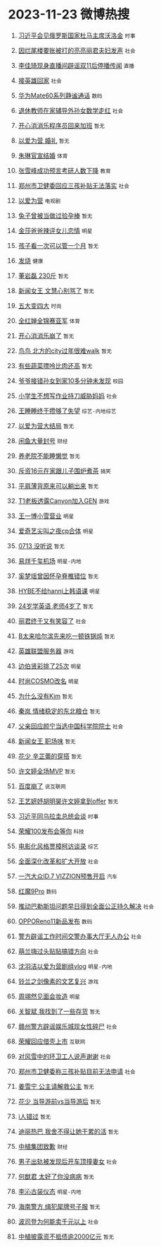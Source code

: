 # 2023-11-23 微博热搜 
1. [习近平会见俄罗斯国家杜马主席沃洛金](https://m.weibo.cn/search?containerid=100103type%3D1%26t%3D10%26q%3D%23%E4%B9%A0%E8%BF%91%E5%B9%B3%E4%BC%9A%E8%A7%81%E4%BF%84%E7%BD%97%E6%96%AF%E5%9B%BD%E5%AE%B6%E6%9D%9C%E9%A9%AC%E4%B8%BB%E5%B8%AD%E6%B2%83%E6%B4%9B%E9%87%91%23&stream_entry_id=51&isnewpage=1&extparam=seat%3D1%26pos%3D0%26dgr%3D0%26stream_entry_id%3D51%26c_type%3D51%26q%3D%2523%25E4%25B9%25A0%25E8%25BF%2591%25E5%25B9%25B3%25E4%25BC%259A%25E8%25A7%2581%25E4%25BF%2584%25E7%25BD%2597%25E6%2596%25AF%25E5%259B%25BD%25E5%25AE%25B6%25E6%259D%259C%25E9%25A9%25AC%25E4%25B8%25BB%25E5%25B8%25AD%25E6%25B2%2583%25E6%25B4%259B%25E9%2587%2591%2523%26cate%3D10103%26filter_type%3Drealtimehot%26display_time%3D1700691660%26pre_seqid%3D17006916600390735412) `时事` 

2. [因烂尾楼要账被打的亮亮丽君夫妇发声](https://m.weibo.cn/search?containerid=100103type%3D1%26t%3D10%26q%3D%23%E5%9B%A0%E7%83%82%E5%B0%BE%E6%A5%BC%E8%A6%81%E8%B4%A6%E8%A2%AB%E6%89%93%E7%9A%84%E4%BA%AE%E4%BA%AE%E4%B8%BD%E5%90%9B%E5%A4%AB%E5%A6%87%E5%8F%91%E5%A3%B0%23&stream_entry_id=31&isnewpage=1&extparam=seat%3D1%26lcate%3D5001%26flag%3D2%26q%3D%2523%25E5%259B%25A0%25E7%2583%2582%25E5%25B0%25BE%25E6%25A5%25BC%25E8%25A6%2581%25E8%25B4%25A6%25E8%25A2%25AB%25E6%2589%2593%25E7%259A%2584%25E4%25BA%25AE%25E4%25BA%25AE%25E4%25B8%25BD%25E5%2590%259B%25E5%25A4%25AB%25E5%25A6%2587%25E5%258F%2591%25E5%25A3%25B0%2523%26pos%3D0%26dgr%3D0%26cate%3D5001%26filter_type%3Drealtimehot%26realpos%3D1%26c_type%3D31%26stream_entry_id%3D31%26band_rank%3D1%26display_time%3D1700691660%26pre_seqid%3D17006916600390735412) `社会` 

3. [李佳琦现身直播间辟谣双11后停播传闻](https://m.weibo.cn/search?containerid=100103type%3D1%26t%3D10%26q%3D%23%E6%9D%8E%E4%BD%B3%E7%90%A6%E7%8E%B0%E8%BA%AB%E7%9B%B4%E6%92%AD%E9%97%B4%E8%BE%9F%E8%B0%A3%E5%8F%8C11%E5%90%8E%E5%81%9C%E6%92%AD%E4%BC%A0%E9%97%BB%23&stream_entry_id=31&isnewpage=1&extparam=seat%3D1%26lcate%3D5001%26flag%3D2%26q%3D%2523%25E6%259D%258E%25E4%25BD%25B3%25E7%2590%25A6%25E7%258E%25B0%25E8%25BA%25AB%25E7%259B%25B4%25E6%2592%25AD%25E9%2597%25B4%25E8%25BE%259F%25E8%25B0%25A3%25E5%258F%258C11%25E5%2590%258E%25E5%2581%259C%25E6%2592%25AD%25E4%25BC%25A0%25E9%2597%25BB%2523%26pos%3D1%26dgr%3D0%26cate%3D5001%26filter_type%3Drealtimehot%26realpos%3D2%26c_type%3D31%26stream_entry_id%3D31%26band_rank%3D2%26display_time%3D1700691660%26pre_seqid%3D17006916600390735412) `直播` 

4. [接英雄回家](https://m.weibo.cn/search?containerid=100103type%3D1%26t%3D10%26q%3D%23%E6%8E%A5%E8%8B%B1%E9%9B%84%E5%9B%9E%E5%AE%B6%23&stream_entry_id=31&isnewpage=1&extparam=seat%3D1%26lcate%3D5001%26flag%3D0%26q%3D%2523%25E6%258E%25A5%25E8%258B%25B1%25E9%259B%2584%25E5%259B%259E%25E5%25AE%25B6%2523%26pos%3D2%26dgr%3D0%26cate%3D5001%26filter_type%3Drealtimehot%26realpos%3D3%26c_type%3D31%26stream_entry_id%3D31%26band_rank%3D3%26display_time%3D1700691660%26pre_seqid%3D17006916600390735412) `社会` 

5. [华为Mate60系列静谧通话](https://m.weibo.cn/search?containerid=100103type%3D1%26t%3D10%26q%3D%23%E5%8D%8E%E4%B8%BAMate60%E7%B3%BB%E5%88%97%E9%9D%99%E8%B0%A7%E9%80%9A%E8%AF%9D%23&stream_entry_id=31&isnewpage=1&extparam=seat%3D1%26lcate%3D5001%26dgr%3D0%26stream_entry_id%3D31%26q%3D%2523%25E5%258D%258E%25E4%25B8%25BAMate60%25E7%25B3%25BB%25E5%2588%2597%25E9%259D%2599%25E8%25B0%25A7%25E9%2580%259A%25E8%25AF%259D%2523%26filter_type%3Drealtimehot%26pos%3D3%26adid%3D212236%26topic_ad%3D1%26band_rank%3D4%26cate%3D5001%26is_ad_pos%3D1%26c_type%3D31%26display_time%3D1700691660%26pre_seqid%3D17006916600390735412) `数码` 

6. [退休教师在家辅导外孙女数学走红](https://m.weibo.cn/search?containerid=100103type%3D1%26t%3D10%26q%3D%23%E9%80%80%E4%BC%91%E6%95%99%E5%B8%88%E5%9C%A8%E5%AE%B6%E8%BE%85%E5%AF%BC%E5%A4%96%E5%AD%99%E5%A5%B3%E6%95%B0%E5%AD%A6%E8%B5%B0%E7%BA%A2%23&stream_entry_id=31&isnewpage=1&extparam=seat%3D1%26lcate%3D5001%26flag%3D32768%26q%3D%2523%25E9%2580%2580%25E4%25BC%2591%25E6%2595%2599%25E5%25B8%2588%25E5%259C%25A8%25E5%25AE%25B6%25E8%25BE%2585%25E5%25AF%25BC%25E5%25A4%2596%25E5%25AD%2599%25E5%25A5%25B3%25E6%2595%25B0%25E5%25AD%25A6%25E8%25B5%25B0%25E7%25BA%25A2%2523%26pos%3D4%26dgr%3D0%26cate%3D5001%26filter_type%3Drealtimehot%26realpos%3D4%26c_type%3D31%26stream_entry_id%3D31%26band_rank%3D4%26display_time%3D1700691660%26pre_seqid%3D17006916600390735412) `社会` 

7. [开心消消乐程序员回来加班](https://m.weibo.cn/search?containerid=100103type%3D1%26t%3D10%26q%3D%23%E5%BC%80%E5%BF%83%E6%B6%88%E6%B6%88%E4%B9%90%E7%A8%8B%E5%BA%8F%E5%91%98%E5%9B%9E%E6%9D%A5%E5%8A%A0%E7%8F%AD%23&stream_entry_id=31&isnewpage=1&extparam=seat%3D1%26lcate%3D5001%26flag%3D0%26q%3D%2523%25E5%25BC%2580%25E5%25BF%2583%25E6%25B6%2588%25E6%25B6%2588%25E4%25B9%2590%25E7%25A8%258B%25E5%25BA%258F%25E5%2591%2598%25E5%259B%259E%25E6%259D%25A5%25E5%258A%25A0%25E7%258F%25AD%2523%26pos%3D5%26dgr%3D0%26cate%3D5001%26filter_type%3Drealtimehot%26realpos%3D5%26c_type%3D31%26stream_entry_id%3D31%26band_rank%3D5%26display_time%3D1700691660%26pre_seqid%3D17006916600390735412) `暂无` 

8. [以爱为营 婚礼](https://m.weibo.cn/search?containerid=100103type%3D1%26t%3D10%26q%3D%E4%BB%A5%E7%88%B1%E4%B8%BA%E8%90%A5+%E5%A9%9A%E7%A4%BC&stream_entry_id=31&isnewpage=1&extparam=seat%3D1%26lcate%3D5001%26flag%3D0%26q%3D%25E4%25BB%25A5%25E7%2588%25B1%25E4%25B8%25BA%25E8%2590%25A5%2520%25E5%25A9%259A%25E7%25A4%25BC%26pos%3D6%26dgr%3D0%26cate%3D5001%26filter_type%3Drealtimehot%26realpos%3D6%26c_type%3D31%26stream_entry_id%3D31%26band_rank%3D6%26display_time%3D1700691660%26pre_seqid%3D17006916600390735412) `暂无` 

9. [朱琳官宣结婚](https://m.weibo.cn/search?containerid=100103type%3D1%26t%3D10%26q%3D%23%E6%9C%B1%E7%90%B3%E5%AE%98%E5%AE%A3%E7%BB%93%E5%A9%9A%23&stream_entry_id=31&isnewpage=1&extparam=seat%3D1%26lcate%3D5001%26flag%3D2%26q%3D%2523%25E6%259C%25B1%25E7%2590%25B3%25E5%25AE%2598%25E5%25AE%25A3%25E7%25BB%2593%25E5%25A9%259A%2523%26pos%3D7%26dgr%3D0%26cate%3D5001%26filter_type%3Drealtimehot%26realpos%3D7%26c_type%3D31%26stream_entry_id%3D31%26band_rank%3D7%26display_time%3D1700691660%26pre_seqid%3D17006916600390735412) `体育` 

10. [张雪峰成功预言考研人数下降](https://m.weibo.cn/search?containerid=100103type%3D1%26t%3D10%26q%3D%23%E5%BC%A0%E9%9B%AA%E5%B3%B0%E6%88%90%E5%8A%9F%E9%A2%84%E8%A8%80%E8%80%83%E7%A0%94%E4%BA%BA%E6%95%B0%E4%B8%8B%E9%99%8D%23&stream_entry_id=31&isnewpage=1&extparam=seat%3D1%26lcate%3D5001%26flag%3D0%26q%3D%2523%25E5%25BC%25A0%25E9%259B%25AA%25E5%25B3%25B0%25E6%2588%2590%25E5%258A%259F%25E9%25A2%2584%25E8%25A8%2580%25E8%2580%2583%25E7%25A0%2594%25E4%25BA%25BA%25E6%2595%25B0%25E4%25B8%258B%25E9%2599%258D%2523%26pos%3D8%26dgr%3D0%26cate%3D5001%26filter_type%3Drealtimehot%26realpos%3D8%26c_type%3D31%26stream_entry_id%3D31%26band_rank%3D8%26display_time%3D1700691660%26pre_seqid%3D17006916600390735412) `教育` 

11. [郑州市卫健委回应三孩补贴无法落实](https://m.weibo.cn/search?containerid=100103type%3D1%26t%3D10%26q%3D%23%E9%83%91%E5%B7%9E%E5%B8%82%E5%8D%AB%E5%81%A5%E5%A7%94%E5%9B%9E%E5%BA%94%E4%B8%89%E5%AD%A9%E8%A1%A5%E8%B4%B4%E6%97%A0%E6%B3%95%E8%90%BD%E5%AE%9E%23&stream_entry_id=31&isnewpage=1&extparam=seat%3D1%26lcate%3D5001%26flag%3D0%26q%3D%2523%25E9%2583%2591%25E5%25B7%259E%25E5%25B8%2582%25E5%258D%25AB%25E5%2581%25A5%25E5%25A7%2594%25E5%259B%259E%25E5%25BA%2594%25E4%25B8%2589%25E5%25AD%25A9%25E8%25A1%25A5%25E8%25B4%25B4%25E6%2597%25A0%25E6%25B3%2595%25E8%2590%25BD%25E5%25AE%259E%2523%26pos%3D9%26dgr%3D0%26cate%3D5001%26filter_type%3Drealtimehot%26realpos%3D9%26c_type%3D31%26stream_entry_id%3D31%26band_rank%3D9%26display_time%3D1700691660%26pre_seqid%3D17006916600390735412) `社会` 

12. [以爱为营](https://m.weibo.cn/search?containerid=100103type%3D1%26t%3D10%26q%3D%E4%BB%A5%E7%88%B1%E4%B8%BA%E8%90%A5&stream_entry_id=31&isnewpage=1&extparam=seat%3D1%26lcate%3D5001%26flag%3D16%26q%3D%25E4%25BB%25A5%25E7%2588%25B1%25E4%25B8%25BA%25E8%2590%25A5%26pos%3D10%26dgr%3D0%26cate%3D5001%26filter_type%3Drealtimehot%26realpos%3D10%26c_type%3D31%26stream_entry_id%3D31%26band_rank%3D10%26display_time%3D1700691660%26pre_seqid%3D17006916600390735412) `电视剧` 

13. [兔子曾被当做过验孕棒](https://m.weibo.cn/search?containerid=100103type%3D1%26t%3D10%26q%3D%E5%85%94%E5%AD%90%E6%9B%BE%E8%A2%AB%E5%BD%93%E5%81%9A%E8%BF%87%E9%AA%8C%E5%AD%95%E6%A3%92&stream_entry_id=31&isnewpage=1&extparam=seat%3D1%26lcate%3D5001%26flag%3D2%26q%3D%25E5%2585%2594%25E5%25AD%2590%25E6%259B%25BE%25E8%25A2%25AB%25E5%25BD%2593%25E5%2581%259A%25E8%25BF%2587%25E9%25AA%258C%25E5%25AD%2595%25E6%25A3%2592%26pos%3D11%26dgr%3D0%26cate%3D5001%26filter_type%3Drealtimehot%26realpos%3D11%26c_type%3D31%26stream_entry_id%3D31%26band_rank%3D11%26display_time%3D1700691660%26pre_seqid%3D17006916600390735412) `暂无` 

14. [金莎爸爸辣评女儿恋情](https://m.weibo.cn/search?containerid=100103type%3D1%26t%3D10%26q%3D%23%E9%87%91%E8%8E%8E%E7%88%B8%E7%88%B8%E8%BE%A3%E8%AF%84%E5%A5%B3%E5%84%BF%E6%81%8B%E6%83%85%23&stream_entry_id=31&isnewpage=1&extparam=seat%3D1%26lcate%3D5001%26flag%3D0%26q%3D%2523%25E9%2587%2591%25E8%258E%258E%25E7%2588%25B8%25E7%2588%25B8%25E8%25BE%25A3%25E8%25AF%2584%25E5%25A5%25B3%25E5%2584%25BF%25E6%2581%258B%25E6%2583%2585%2523%26pos%3D12%26dgr%3D0%26cate%3D5001%26filter_type%3Drealtimehot%26realpos%3D12%26c_type%3D31%26stream_entry_id%3D31%26band_rank%3D12%26display_time%3D1700691660%26pre_seqid%3D17006916600390735412) `明星` 

15. [孩子看一次可以管一个月](https://m.weibo.cn/search?containerid=100103type%3D1%26t%3D10%26q%3D%E5%AD%A9%E5%AD%90%E7%9C%8B%E4%B8%80%E6%AC%A1%E5%8F%AF%E4%BB%A5%E7%AE%A1%E4%B8%80%E4%B8%AA%E6%9C%88&stream_entry_id=31&isnewpage=1&extparam=seat%3D1%26lcate%3D5001%26flag%3D0%26q%3D%25E5%25AD%25A9%25E5%25AD%2590%25E7%259C%258B%25E4%25B8%2580%25E6%25AC%25A1%25E5%258F%25AF%25E4%25BB%25A5%25E7%25AE%25A1%25E4%25B8%2580%25E4%25B8%25AA%25E6%259C%2588%26pos%3D13%26dgr%3D0%26cate%3D5001%26filter_type%3Drealtimehot%26realpos%3D13%26c_type%3D31%26stream_entry_id%3D31%26band_rank%3D13%26display_time%3D1700691660%26pre_seqid%3D17006916600390735412) `暂无` 

16. [发烧](https://m.weibo.cn/search?containerid=100103type%3D1%26t%3D10%26q%3D%E5%8F%91%E7%83%A7&stream_entry_id=31&isnewpage=1&extparam=seat%3D1%26lcate%3D5001%26flag%3D0%26q%3D%25E5%258F%2591%25E7%2583%25A7%26pos%3D14%26dgr%3D0%26cate%3D5001%26filter_type%3Drealtimehot%26realpos%3D14%26c_type%3D31%26stream_entry_id%3D31%26band_rank%3D14%26display_time%3D1700691660%26pre_seqid%3D17006916600390735412) `健康` 

17. [董岩磊 230斤](https://m.weibo.cn/search?containerid=100103type%3D1%26t%3D10%26q%3D%E8%91%A3%E5%B2%A9%E7%A3%8A+230%E6%96%A4&stream_entry_id=31&isnewpage=1&extparam=seat%3D1%26lcate%3D5001%26flag%3D0%26q%3D%25E8%2591%25A3%25E5%25B2%25A9%25E7%25A3%258A%2520230%25E6%2596%25A4%26pos%3D15%26dgr%3D0%26cate%3D5001%26filter_type%3Drealtimehot%26realpos%3D15%26c_type%3D31%26stream_entry_id%3D31%26band_rank%3D15%26display_time%3D1700691660%26pre_seqid%3D17006916600390735412) `暂无` 

18. [新闻女王 文慧心别骂了](https://m.weibo.cn/search?containerid=100103type%3D1%26t%3D10%26q%3D%E6%96%B0%E9%97%BB%E5%A5%B3%E7%8E%8B+%E6%96%87%E6%85%A7%E5%BF%83%E5%88%AB%E9%AA%82%E4%BA%86&stream_entry_id=31&isnewpage=1&extparam=seat%3D1%26lcate%3D5001%26flag%3D0%26q%3D%25E6%2596%25B0%25E9%2597%25BB%25E5%25A5%25B3%25E7%258E%258B%2520%25E6%2596%2587%25E6%2585%25A7%25E5%25BF%2583%25E5%2588%25AB%25E9%25AA%2582%25E4%25BA%2586%26pos%3D16%26dgr%3D0%26cate%3D5001%26filter_type%3Drealtimehot%26realpos%3D16%26c_type%3D31%26stream_entry_id%3D31%26band_rank%3D16%26display_time%3D1700691660%26pre_seqid%3D17006916600390735412) `暂无` 

19. [五大变四大](https://m.weibo.cn/search?containerid=100103type%3D1%26t%3D10%26q%3D%23%E4%BA%94%E5%A4%A7%E5%8F%98%E5%9B%9B%E5%A4%A7%23&stream_entry_id=31&isnewpage=1&extparam=seat%3D1%26lcate%3D5001%26flag%3D0%26q%3D%2523%25E4%25BA%2594%25E5%25A4%25A7%25E5%258F%2598%25E5%259B%259B%25E5%25A4%25A7%2523%26pos%3D17%26dgr%3D0%26cate%3D5001%26filter_type%3Drealtimehot%26realpos%3D17%26c_type%3D31%26stream_entry_id%3D31%26band_rank%3D17%26display_time%3D1700691660%26pre_seqid%3D17006916600390735412) `时尚` 

20. [全红婵全锦赛亚军](https://m.weibo.cn/search?containerid=100103type%3D1%26t%3D10%26q%3D%23%E5%85%A8%E7%BA%A2%E5%A9%B5%E5%85%A8%E9%94%A6%E8%B5%9B%E4%BA%9A%E5%86%9B%23&stream_entry_id=31&isnewpage=1&extparam=seat%3D1%26lcate%3D5001%26flag%3D0%26q%3D%2523%25E5%2585%25A8%25E7%25BA%25A2%25E5%25A9%25B5%25E5%2585%25A8%25E9%2594%25A6%25E8%25B5%259B%25E4%25BA%259A%25E5%2586%259B%2523%26pos%3D18%26dgr%3D0%26cate%3D5001%26filter_type%3Drealtimehot%26realpos%3D18%26c_type%3D31%26stream_entry_id%3D31%26band_rank%3D18%26display_time%3D1700691660%26pre_seqid%3D17006916600390735412) `体育` 

21. [开心消消乐崩了](https://m.weibo.cn/search?containerid=100103type%3D1%26t%3D10%26q%3D%E5%BC%80%E5%BF%83%E6%B6%88%E6%B6%88%E4%B9%90%E5%B4%A9%E4%BA%86&stream_entry_id=31&isnewpage=1&extparam=seat%3D1%26lcate%3D5001%26flag%3D0%26q%3D%25E5%25BC%2580%25E5%25BF%2583%25E6%25B6%2588%25E6%25B6%2588%25E4%25B9%2590%25E5%25B4%25A9%25E4%25BA%2586%26pos%3D19%26dgr%3D0%26cate%3D5001%26filter_type%3Drealtimehot%26realpos%3D19%26c_type%3D31%26stream_entry_id%3D31%26band_rank%3D19%26display_time%3D1700691660%26pre_seqid%3D17006916600390735412) `暂无` 

22. [鸟鸟 北方的city过年很难walk](https://m.weibo.cn/search?containerid=100103type%3D1%26t%3D10%26q%3D%E9%B8%9F%E9%B8%9F+%E5%8C%97%E6%96%B9%E7%9A%84city%E8%BF%87%E5%B9%B4%E5%BE%88%E9%9A%BEwalk&stream_entry_id=31&isnewpage=1&extparam=seat%3D1%26lcate%3D5001%26flag%3D0%26q%3D%25E9%25B8%259F%25E9%25B8%259F%2520%25E5%258C%2597%25E6%2596%25B9%25E7%259A%2584city%25E8%25BF%2587%25E5%25B9%25B4%25E5%25BE%2588%25E9%259A%25BEwalk%26pos%3D20%26dgr%3D0%26cate%3D5001%26filter_type%3Drealtimehot%26realpos%3D20%26c_type%3D31%26stream_entry_id%3D31%26band_rank%3D20%26display_time%3D1700691660%26pre_seqid%3D17006916600390735412) `暂无` 

23. [有些蔬菜嘌呤比肉还高](https://m.weibo.cn/search?containerid=100103type%3D1%26t%3D10%26q%3D%23%E6%9C%89%E4%BA%9B%E8%94%AC%E8%8F%9C%E5%98%8C%E5%91%A4%E6%AF%94%E8%82%89%E8%BF%98%E9%AB%98%23&stream_entry_id=31&isnewpage=1&extparam=seat%3D1%26lcate%3D5001%26flag%3D0%26q%3D%2523%25E6%259C%2589%25E4%25BA%259B%25E8%2594%25AC%25E8%258F%259C%25E5%2598%258C%25E5%2591%25A4%25E6%25AF%2594%25E8%2582%2589%25E8%25BF%2598%25E9%25AB%2598%2523%26pos%3D21%26dgr%3D0%26cate%3D5001%26filter_type%3Drealtimehot%26realpos%3D21%26c_type%3D31%26stream_entry_id%3D31%26band_rank%3D21%26display_time%3D1700691660%26pre_seqid%3D17006916600390735412) `暂无` 

24. [爷爷接错孙女到家10多分钟未发现](https://m.weibo.cn/search?containerid=100103type%3D1%26t%3D10%26q%3D%23%E7%88%B7%E7%88%B7%E6%8E%A5%E9%94%99%E5%AD%99%E5%A5%B3%E5%88%B0%E5%AE%B610%E5%A4%9A%E5%88%86%E9%92%9F%E6%9C%AA%E5%8F%91%E7%8E%B0%23&stream_entry_id=31&isnewpage=1&extparam=seat%3D1%26lcate%3D5001%26flag%3D0%26q%3D%2523%25E7%2588%25B7%25E7%2588%25B7%25E6%258E%25A5%25E9%2594%2599%25E5%25AD%2599%25E5%25A5%25B3%25E5%2588%25B0%25E5%25AE%25B610%25E5%25A4%259A%25E5%2588%2586%25E9%2592%259F%25E6%259C%25AA%25E5%258F%2591%25E7%258E%25B0%2523%26pos%3D22%26dgr%3D0%26cate%3D5001%26filter_type%3Drealtimehot%26realpos%3D22%26c_type%3D31%26stream_entry_id%3D31%26band_rank%3D22%26display_time%3D1700691660%26pre_seqid%3D17006916600390735412) `校园` 

25. [小学生不想写作业持刀威胁妈妈](https://m.weibo.cn/search?containerid=100103type%3D1%26t%3D10%26q%3D%23%E5%B0%8F%E5%AD%A6%E7%94%9F%E4%B8%8D%E6%83%B3%E5%86%99%E4%BD%9C%E4%B8%9A%E6%8C%81%E5%88%80%E5%A8%81%E8%83%81%E5%A6%88%E5%A6%88%23&stream_entry_id=31&isnewpage=1&extparam=seat%3D1%26lcate%3D5001%26flag%3D32768%26q%3D%2523%25E5%25B0%258F%25E5%25AD%25A6%25E7%2594%259F%25E4%25B8%258D%25E6%2583%25B3%25E5%2586%2599%25E4%25BD%259C%25E4%25B8%259A%25E6%258C%2581%25E5%2588%2580%25E5%25A8%2581%25E8%2583%2581%25E5%25A6%2588%25E5%25A6%2588%2523%26pos%3D23%26dgr%3D0%26cate%3D5001%26filter_type%3Drealtimehot%26realpos%3D23%26c_type%3D31%26stream_entry_id%3D31%26band_rank%3D23%26display_time%3D1700691660%26pre_seqid%3D17006916600390735412) `社会` 

26. [王睡睡终于攒够了失望](https://m.weibo.cn/search?containerid=100103type%3D1%26t%3D10%26q%3D%23%E7%8E%8B%E7%9D%A1%E7%9D%A1%E7%BB%88%E4%BA%8E%E6%94%92%E5%A4%9F%E4%BA%86%E5%A4%B1%E6%9C%9B%23&stream_entry_id=31&isnewpage=1&extparam=seat%3D1%26lcate%3D5001%26flag%3D0%26q%3D%2523%25E7%258E%258B%25E7%259D%25A1%25E7%259D%25A1%25E7%25BB%2588%25E4%25BA%258E%25E6%2594%2592%25E5%25A4%259F%25E4%25BA%2586%25E5%25A4%25B1%25E6%259C%259B%2523%26pos%3D24%26dgr%3D0%26cate%3D5001%26filter_type%3Drealtimehot%26realpos%3D24%26c_type%3D31%26stream_entry_id%3D31%26band_rank%3D24%26display_time%3D1700691660%26pre_seqid%3D17006916600390735412) `综艺-内地综艺` 

27. [以爱为营大结局](https://m.weibo.cn/search?containerid=100103type%3D1%26t%3D10%26q%3D%E4%BB%A5%E7%88%B1%E4%B8%BA%E8%90%A5%E5%A4%A7%E7%BB%93%E5%B1%80&stream_entry_id=31&isnewpage=1&extparam=seat%3D1%26lcate%3D5001%26flag%3D0%26q%3D%25E4%25BB%25A5%25E7%2588%25B1%25E4%25B8%25BA%25E8%2590%25A5%25E5%25A4%25A7%25E7%25BB%2593%25E5%25B1%2580%26pos%3D25%26dgr%3D0%26cate%3D5001%26filter_type%3Drealtimehot%26realpos%3D25%26c_type%3D31%26stream_entry_id%3D31%26band_rank%3D25%26display_time%3D1700691660%26pre_seqid%3D17006916600390735412) `暂无` 

28. [闲鱼大量封号](https://m.weibo.cn/search?containerid=100103type%3D1%26t%3D10%26q%3D%23%E9%97%B2%E9%B1%BC%E5%A4%A7%E9%87%8F%E5%B0%81%E5%8F%B7%23&stream_entry_id=31&isnewpage=1&extparam=seat%3D1%26lcate%3D5001%26flag%3D0%26q%3D%2523%25E9%2597%25B2%25E9%25B1%25BC%25E5%25A4%25A7%25E9%2587%258F%25E5%25B0%2581%25E5%258F%25B7%2523%26pos%3D26%26dgr%3D0%26cate%3D5001%26filter_type%3Drealtimehot%26realpos%3D26%26c_type%3D31%26stream_entry_id%3D31%26band_rank%3D26%26display_time%3D1700691660%26pre_seqid%3D17006916600390735412) `财经` 

29. [养老院不能睡懒觉](https://m.weibo.cn/search?containerid=100103type%3D1%26t%3D10%26q%3D%E5%85%BB%E8%80%81%E9%99%A2%E4%B8%8D%E8%83%BD%E7%9D%A1%E6%87%92%E8%A7%89&stream_entry_id=31&isnewpage=1&extparam=seat%3D1%26lcate%3D5001%26flag%3D0%26q%3D%25E5%2585%25BB%25E8%2580%2581%25E9%2599%25A2%25E4%25B8%258D%25E8%2583%25BD%25E7%259D%25A1%25E6%2587%2592%25E8%25A7%2589%26pos%3D27%26dgr%3D0%26cate%3D5001%26filter_type%3Drealtimehot%26realpos%3D27%26c_type%3D31%26stream_entry_id%3D31%26band_rank%3D27%26display_time%3D1700691660%26pre_seqid%3D17006916600390735412) `暂无` 

30. [斥资16元在家跟儿子围炉煮茶](https://m.weibo.cn/search?containerid=100103type%3D1%26t%3D10%26q%3D%23%E6%96%A5%E8%B5%8416%E5%85%83%E5%9C%A8%E5%AE%B6%E8%B7%9F%E5%84%BF%E5%AD%90%E5%9B%B4%E7%82%89%E7%85%AE%E8%8C%B6%23&stream_entry_id=31&isnewpage=1&extparam=seat%3D1%26lcate%3D5001%26flag%3D0%26q%3D%2523%25E6%2596%25A5%25E8%25B5%258416%25E5%2585%2583%25E5%259C%25A8%25E5%25AE%25B6%25E8%25B7%259F%25E5%2584%25BF%25E5%25AD%2590%25E5%259B%25B4%25E7%2582%2589%25E7%2585%25AE%25E8%258C%25B6%2523%26pos%3D28%26dgr%3D0%26cate%3D5001%26filter_type%3Drealtimehot%26realpos%3D28%26c_type%3D31%26stream_entry_id%3D31%26band_rank%3D28%26display_time%3D1700691660%26pre_seqid%3D17006916600390735412) `搞笑` 

31. [平肩薄背原来可以躺出来](https://m.weibo.cn/search?containerid=100103type%3D1%26t%3D10%26q%3D%E5%B9%B3%E8%82%A9%E8%96%84%E8%83%8C%E5%8E%9F%E6%9D%A5%E5%8F%AF%E4%BB%A5%E8%BA%BA%E5%87%BA%E6%9D%A5&stream_entry_id=31&isnewpage=1&extparam=seat%3D1%26lcate%3D5001%26flag%3D0%26q%3D%25E5%25B9%25B3%25E8%2582%25A9%25E8%2596%2584%25E8%2583%258C%25E5%258E%259F%25E6%259D%25A5%25E5%258F%25AF%25E4%25BB%25A5%25E8%25BA%25BA%25E5%2587%25BA%25E6%259D%25A5%26pos%3D29%26dgr%3D0%26cate%3D5001%26filter_type%3Drealtimehot%26realpos%3D29%26c_type%3D31%26stream_entry_id%3D31%26band_rank%3D29%26display_time%3D1700691660%26pre_seqid%3D17006916600390735412) `暂无` 

32. [T1老板透露Canyon加入GEN](https://m.weibo.cn/search?containerid=100103type%3D1%26t%3D10%26q%3D%23T1%E8%80%81%E6%9D%BF%E9%80%8F%E9%9C%B2Canyon%E5%8A%A0%E5%85%A5GEN%23&stream_entry_id=31&isnewpage=1&extparam=seat%3D1%26lcate%3D5001%26flag%3D0%26q%3D%2523T1%25E8%2580%2581%25E6%259D%25BF%25E9%2580%258F%25E9%259C%25B2Canyon%25E5%258A%25A0%25E5%2585%25A5GEN%2523%26pos%3D30%26dgr%3D0%26cate%3D5001%26filter_type%3Drealtimehot%26realpos%3D30%26c_type%3D31%26stream_entry_id%3D31%26band_rank%3D30%26display_time%3D1700691660%26pre_seqid%3D17006916600390735412) `游戏` 

33. [王一博小雪营业](https://m.weibo.cn/search?containerid=100103type%3D1%26t%3D10%26q%3D%23%E7%8E%8B%E4%B8%80%E5%8D%9A%E5%B0%8F%E9%9B%AA%E8%90%A5%E4%B8%9A%23&stream_entry_id=31&isnewpage=1&extparam=seat%3D1%26lcate%3D5001%26flag%3D0%26q%3D%2523%25E7%258E%258B%25E4%25B8%2580%25E5%258D%259A%25E5%25B0%258F%25E9%259B%25AA%25E8%2590%25A5%25E4%25B8%259A%2523%26pos%3D31%26dgr%3D0%26cate%3D5001%26filter_type%3Drealtimehot%26realpos%3D31%26c_type%3D31%26stream_entry_id%3D31%26band_rank%3D31%26display_time%3D1700691660%26pre_seqid%3D17006916600390735412) `明星` 

34. [爱奇艺尖叫之夜cp合体](https://m.weibo.cn/search?containerid=100103type%3D1%26t%3D10%26q%3D%23%E7%88%B1%E5%A5%87%E8%89%BA%E5%B0%96%E5%8F%AB%E4%B9%8B%E5%A4%9Ccp%E5%90%88%E4%BD%93%23&stream_entry_id=31&isnewpage=1&extparam=seat%3D1%26lcate%3D5001%26flag%3D0%26q%3D%2523%25E7%2588%25B1%25E5%25A5%2587%25E8%2589%25BA%25E5%25B0%2596%25E5%258F%25AB%25E4%25B9%258B%25E5%25A4%259Ccp%25E5%2590%2588%25E4%25BD%2593%2523%26pos%3D32%26dgr%3D0%26cate%3D5001%26filter_type%3Drealtimehot%26realpos%3D32%26c_type%3D31%26stream_entry_id%3D31%26band_rank%3D32%26display_time%3D1700691660%26pre_seqid%3D17006916600390735412) `明星` 

35. [0713 没听说](https://m.weibo.cn/search?containerid=100103type%3D1%26t%3D10%26q%3D0713+%E6%B2%A1%E5%90%AC%E8%AF%B4&stream_entry_id=31&isnewpage=1&extparam=seat%3D1%26lcate%3D5001%26flag%3D0%26q%3D0713%2520%25E6%25B2%25A1%25E5%2590%25AC%25E8%25AF%25B4%26pos%3D33%26dgr%3D0%26cate%3D5001%26filter_type%3Drealtimehot%26realpos%3D33%26c_type%3D31%26stream_entry_id%3D31%26band_rank%3D33%26display_time%3D1700691660%26pre_seqid%3D17006916600390735412) `暂无` 

36. [易烊千玺机场](https://m.weibo.cn/search?containerid=100103type%3D1%26t%3D10%26q%3D%E6%98%93%E7%83%8A%E5%8D%83%E7%8E%BA%E6%9C%BA%E5%9C%BA&stream_entry_id=31&isnewpage=1&extparam=seat%3D1%26lcate%3D5001%26flag%3D0%26q%3D%25E6%2598%2593%25E7%2583%258A%25E5%258D%2583%25E7%258E%25BA%25E6%259C%25BA%25E5%259C%25BA%26pos%3D34%26dgr%3D0%26cate%3D5001%26filter_type%3Drealtimehot%26realpos%3D34%26c_type%3D31%26stream_entry_id%3D31%26band_rank%3D34%26display_time%3D1700691660%26pre_seqid%3D17006916600390735412) `明星-内地` 

37. [奚梦瑶曾因怀孕脊椎错位](https://m.weibo.cn/search?containerid=100103type%3D1%26t%3D10%26q%3D%E5%A5%9A%E6%A2%A6%E7%91%B6%E6%9B%BE%E5%9B%A0%E6%80%80%E5%AD%95%E8%84%8A%E6%A4%8E%E9%94%99%E4%BD%8D&stream_entry_id=31&isnewpage=1&extparam=seat%3D1%26lcate%3D5001%26flag%3D0%26q%3D%25E5%25A5%259A%25E6%25A2%25A6%25E7%2591%25B6%25E6%259B%25BE%25E5%259B%25A0%25E6%2580%2580%25E5%25AD%2595%25E8%2584%258A%25E6%25A4%258E%25E9%2594%2599%25E4%25BD%258D%26pos%3D35%26dgr%3D0%26cate%3D5001%26filter_type%3Drealtimehot%26realpos%3D35%26c_type%3D31%26stream_entry_id%3D31%26band_rank%3D35%26display_time%3D1700691660%26pre_seqid%3D17006916600390735412) `暂无` 

38. [HYBE不给hanni上韩语课](https://m.weibo.cn/search?containerid=100103type%3D1%26t%3D10%26q%3DHYBE%E4%B8%8D%E7%BB%99hanni%E4%B8%8A%E9%9F%A9%E8%AF%AD%E8%AF%BE&stream_entry_id=31&isnewpage=1&extparam=seat%3D1%26lcate%3D5001%26flag%3D0%26q%3DHYBE%25E4%25B8%258D%25E7%25BB%2599hanni%25E4%25B8%258A%25E9%259F%25A9%25E8%25AF%25AD%25E8%25AF%25BE%26pos%3D36%26dgr%3D0%26cate%3D5001%26filter_type%3Drealtimehot%26realpos%3D36%26c_type%3D31%26stream_entry_id%3D31%26band_rank%3D36%26display_time%3D1700691660%26pre_seqid%3D17006916600390735412) `明星` 

39. [24岁学英语 老师4岁了](https://m.weibo.cn/search?containerid=100103type%3D1%26t%3D10%26q%3D24%E5%B2%81%E5%AD%A6%E8%8B%B1%E8%AF%AD+%E8%80%81%E5%B8%884%E5%B2%81%E4%BA%86&stream_entry_id=31&isnewpage=1&extparam=seat%3D1%26lcate%3D5001%26flag%3D0%26q%3D24%25E5%25B2%2581%25E5%25AD%25A6%25E8%258B%25B1%25E8%25AF%25AD%2520%25E8%2580%2581%25E5%25B8%25884%25E5%25B2%2581%25E4%25BA%2586%26pos%3D37%26dgr%3D0%26cate%3D5001%26filter_type%3Drealtimehot%26realpos%3D37%26c_type%3D31%26stream_entry_id%3D31%26band_rank%3D37%26display_time%3D1700691660%26pre_seqid%3D17006916600390735412) `暂无` 

40. [丽君终于又有笑容了](https://m.weibo.cn/search?containerid=100103type%3D1%26t%3D10%26q%3D%23%E4%B8%BD%E5%90%9B%E7%BB%88%E4%BA%8E%E5%8F%88%E6%9C%89%E7%AC%91%E5%AE%B9%E4%BA%86%23&stream_entry_id=31&isnewpage=1&extparam=seat%3D1%26lcate%3D5001%26flag%3D0%26q%3D%2523%25E4%25B8%25BD%25E5%2590%259B%25E7%25BB%2588%25E4%25BA%258E%25E5%258F%2588%25E6%259C%2589%25E7%25AC%2591%25E5%25AE%25B9%25E4%25BA%2586%2523%26pos%3D38%26dgr%3D0%26cate%3D5001%26filter_type%3Drealtimehot%26realpos%3D38%26c_type%3D31%26stream_entry_id%3D31%26band_rank%3D38%26display_time%3D1700691660%26pre_seqid%3D17006916600390735412) `社会` 

41. [B太来哈尔滨先来吃一顿铁锅炖](https://m.weibo.cn/search?containerid=100103type%3D1%26t%3D10%26q%3DB%E5%A4%AA%E6%9D%A5%E5%93%88%E5%B0%94%E6%BB%A8%E5%85%88%E6%9D%A5%E5%90%83%E4%B8%80%E9%A1%BF%E9%93%81%E9%94%85%E7%82%96&stream_entry_id=31&isnewpage=1&extparam=seat%3D1%26lcate%3D5001%26flag%3D0%26q%3DB%25E5%25A4%25AA%25E6%259D%25A5%25E5%2593%2588%25E5%25B0%2594%25E6%25BB%25A8%25E5%2585%2588%25E6%259D%25A5%25E5%2590%2583%25E4%25B8%2580%25E9%25A1%25BF%25E9%2593%2581%25E9%2594%2585%25E7%2582%2596%26pos%3D39%26dgr%3D0%26cate%3D5001%26filter_type%3Drealtimehot%26realpos%3D39%26c_type%3D31%26stream_entry_id%3D31%26band_rank%3D39%26display_time%3D1700691660%26pre_seqid%3D17006916600390735412) `暂无` 

42. [英雄联盟服务器](https://m.weibo.cn/search?containerid=100103type%3D1%26t%3D10%26q%3D%E8%8B%B1%E9%9B%84%E8%81%94%E7%9B%9F%E6%9C%8D%E5%8A%A1%E5%99%A8&stream_entry_id=31&isnewpage=1&extparam=seat%3D1%26lcate%3D5001%26flag%3D0%26q%3D%25E8%258B%25B1%25E9%259B%2584%25E8%2581%2594%25E7%259B%259F%25E6%259C%258D%25E5%258A%25A1%25E5%2599%25A8%26pos%3D40%26dgr%3D0%26cate%3D5001%26filter_type%3Drealtimehot%26realpos%3D40%26c_type%3D31%26stream_entry_id%3D31%26band_rank%3D40%26display_time%3D1700691660%26pre_seqid%3D17006916600390735412) `游戏` 

43. [边伯贤彩排了25次](https://m.weibo.cn/search?containerid=100103type%3D1%26t%3D10%26q%3D%23%E8%BE%B9%E4%BC%AF%E8%B4%A4%E5%BD%A9%E6%8E%92%E4%BA%8625%E6%AC%A1%23&stream_entry_id=31&isnewpage=1&extparam=seat%3D1%26lcate%3D5001%26flag%3D0%26q%3D%2523%25E8%25BE%25B9%25E4%25BC%25AF%25E8%25B4%25A4%25E5%25BD%25A9%25E6%258E%2592%25E4%25BA%258625%25E6%25AC%25A1%2523%26pos%3D41%26dgr%3D0%26cate%3D5001%26filter_type%3Drealtimehot%26realpos%3D41%26c_type%3D31%26stream_entry_id%3D31%26band_rank%3D41%26display_time%3D1700691660%26pre_seqid%3D17006916600390735412) `明星` 

44. [时尚COSMO改名](https://m.weibo.cn/search?containerid=100103type%3D1%26t%3D10%26q%3D%E6%97%B6%E5%B0%9ACOSMO%E6%94%B9%E5%90%8D&stream_entry_id=31&isnewpage=1&extparam=seat%3D1%26lcate%3D5001%26flag%3D0%26q%3D%25E6%2597%25B6%25E5%25B0%259ACOSMO%25E6%2594%25B9%25E5%2590%258D%26pos%3D42%26dgr%3D0%26cate%3D5001%26filter_type%3Drealtimehot%26realpos%3D42%26c_type%3D31%26stream_entry_id%3D31%26band_rank%3D42%26display_time%3D1700691660%26pre_seqid%3D17006916600390735412) `明星` 

45. [为什么没有Kim](https://m.weibo.cn/search?containerid=100103type%3D1%26t%3D10%26q%3D%E4%B8%BA%E4%BB%80%E4%B9%88%E6%B2%A1%E6%9C%89Kim&stream_entry_id=31&isnewpage=1&extparam=seat%3D1%26lcate%3D5001%26flag%3D0%26q%3D%25E4%25B8%25BA%25E4%25BB%2580%25E4%25B9%2588%25E6%25B2%25A1%25E6%259C%2589Kim%26pos%3D43%26dgr%3D0%26cate%3D5001%26filter_type%3Drealtimehot%26realpos%3D43%26c_type%3D31%26stream_entry_id%3D31%26band_rank%3D43%26display_time%3D1700691660%26pre_seqid%3D17006916600390735412) `暂无` 

46. [秦岚 情绪稳定的东北粮仓](https://m.weibo.cn/search?containerid=100103type%3D1%26t%3D10%26q%3D%E7%A7%A6%E5%B2%9A+%E6%83%85%E7%BB%AA%E7%A8%B3%E5%AE%9A%E7%9A%84%E4%B8%9C%E5%8C%97%E7%B2%AE%E4%BB%93&stream_entry_id=31&isnewpage=1&extparam=seat%3D1%26lcate%3D5001%26flag%3D0%26q%3D%25E7%25A7%25A6%25E5%25B2%259A%2520%25E6%2583%2585%25E7%25BB%25AA%25E7%25A8%25B3%25E5%25AE%259A%25E7%259A%2584%25E4%25B8%259C%25E5%258C%2597%25E7%25B2%25AE%25E4%25BB%2593%26pos%3D44%26dgr%3D0%26cate%3D5001%26filter_type%3Drealtimehot%26realpos%3D44%26c_type%3D31%26stream_entry_id%3D31%26band_rank%3D44%26display_time%3D1700691660%26pre_seqid%3D17006916600390735412) `暂无` 

47. [父亲回应颜宁当选中国科学院院士](https://m.weibo.cn/search?containerid=100103type%3D1%26t%3D10%26q%3D%23%E7%88%B6%E4%BA%B2%E5%9B%9E%E5%BA%94%E9%A2%9C%E5%AE%81%E5%BD%93%E9%80%89%E4%B8%AD%E5%9B%BD%E7%A7%91%E5%AD%A6%E9%99%A2%E9%99%A2%E5%A3%AB%23&stream_entry_id=31&isnewpage=1&extparam=seat%3D1%26lcate%3D5001%26flag%3D0%26q%3D%2523%25E7%2588%25B6%25E4%25BA%25B2%25E5%259B%259E%25E5%25BA%2594%25E9%25A2%259C%25E5%25AE%2581%25E5%25BD%2593%25E9%2580%2589%25E4%25B8%25AD%25E5%259B%25BD%25E7%25A7%2591%25E5%25AD%25A6%25E9%2599%25A2%25E9%2599%25A2%25E5%25A3%25AB%2523%26pos%3D45%26dgr%3D0%26cate%3D5001%26filter_type%3Drealtimehot%26realpos%3D45%26c_type%3D31%26stream_entry_id%3D31%26band_rank%3D45%26display_time%3D1700691660%26pre_seqid%3D17006916600390735412) `社会` 

48. [新闻女王 职场味](https://m.weibo.cn/search?containerid=100103type%3D1%26t%3D10%26q%3D%E6%96%B0%E9%97%BB%E5%A5%B3%E7%8E%8B+%E8%81%8C%E5%9C%BA%E5%91%B3&stream_entry_id=31&isnewpage=1&extparam=seat%3D1%26lcate%3D5001%26flag%3D0%26q%3D%25E6%2596%25B0%25E9%2597%25BB%25E5%25A5%25B3%25E7%258E%258B%2520%25E8%2581%258C%25E5%259C%25BA%25E5%2591%25B3%26pos%3D46%26dgr%3D0%26cate%3D5001%26filter_type%3Drealtimehot%26realpos%3D46%26c_type%3D31%26stream_entry_id%3D31%26band_rank%3D46%26display_time%3D1700691660%26pre_seqid%3D17006916600390735412) `暂无` 

49. [花少 辛芷蕾的穿搭](https://m.weibo.cn/search?containerid=100103type%3D1%26t%3D10%26q%3D%E8%8A%B1%E5%B0%91+%E8%BE%9B%E8%8A%B7%E8%95%BE%E7%9A%84%E7%A9%BF%E6%90%AD&stream_entry_id=31&isnewpage=1&extparam=seat%3D1%26lcate%3D5001%26flag%3D0%26q%3D%25E8%258A%25B1%25E5%25B0%2591%2520%25E8%25BE%259B%25E8%258A%25B7%25E8%2595%25BE%25E7%259A%2584%25E7%25A9%25BF%25E6%2590%25AD%26pos%3D47%26dgr%3D0%26cate%3D5001%26filter_type%3Drealtimehot%26realpos%3D47%26c_type%3D31%26stream_entry_id%3D31%26band_rank%3D47%26display_time%3D1700691660%26pre_seqid%3D17006916600390735412) `暂无` 

50. [许文婷全场MVP](https://m.weibo.cn/search?containerid=100103type%3D1%26t%3D10%26q%3D%23%E8%AE%B8%E6%96%87%E5%A9%B7%E5%85%A8%E5%9C%BAMVP%23&stream_entry_id=31&isnewpage=1&extparam=seat%3D1%26lcate%3D5001%26flag%3D0%26q%3D%2523%25E8%25AE%25B8%25E6%2596%2587%25E5%25A9%25B7%25E5%2585%25A8%25E5%259C%25BAMVP%2523%26pos%3D48%26dgr%3D0%26cate%3D5001%26filter_type%3Drealtimehot%26realpos%3D48%26c_type%3D31%26stream_entry_id%3D31%26band_rank%3D48%26display_time%3D1700691660%26pre_seqid%3D17006916600390735412) `暂无` 

51. [百度崩了](https://m.weibo.cn/search?containerid=100103type%3D1%26t%3D10%26q%3D%E7%99%BE%E5%BA%A6%E5%B4%A9%E4%BA%86&stream_entry_id=31&isnewpage=1&extparam=seat%3D1%26lcate%3D5001%26flag%3D0%26q%3D%25E7%2599%25BE%25E5%25BA%25A6%25E5%25B4%25A9%25E4%25BA%2586%26pos%3D49%26dgr%3D0%26cate%3D5001%26filter_type%3Drealtimehot%26realpos%3D49%26c_type%3D31%26stream_entry_id%3D31%26band_rank%3D49%26display_time%3D1700691660%26pre_seqid%3D17006916600390735412) `说互联网` 

52. [王艺妍妤胡明昊许文婷拿到offer](https://m.weibo.cn/search?containerid=100103type%3D1%26t%3D10%26q%3D%23%E7%8E%8B%E8%89%BA%E5%A6%8D%E5%A6%A4%E8%83%A1%E6%98%8E%E6%98%8A%E8%AE%B8%E6%96%87%E5%A9%B7%E6%8B%BF%E5%88%B0offer%23&stream_entry_id=31&isnewpage=1&extparam=seat%3D1%26lcate%3D5001%26flag%3D0%26q%3D%2523%25E7%258E%258B%25E8%2589%25BA%25E5%25A6%258D%25E5%25A6%25A4%25E8%2583%25A1%25E6%2598%258E%25E6%2598%258A%25E8%25AE%25B8%25E6%2596%2587%25E5%25A9%25B7%25E6%258B%25BF%25E5%2588%25B0offer%2523%26pos%3D50%26dgr%3D0%26cate%3D5001%26filter_type%3Drealtimehot%26realpos%3D50%26c_type%3D31%26stream_entry_id%3D31%26band_rank%3D50%26display_time%3D1700691660%26pre_seqid%3D17006916600390735412) `暂无` 

53. [习近平同乌拉圭总统会谈](https://m.weibo.cn/search?containerid=100103type%3D1%26t%3D10%26q%3D%23%E4%B9%A0%E8%BF%91%E5%B9%B3%E5%90%8C%E4%B9%8C%E6%8B%89%E5%9C%AD%E6%80%BB%E7%BB%9F%E4%BC%9A%E8%B0%88%23&stream_entry_id=51&isnewpage=1&extparam=seat%3D1%26pos%3D0%26stream_entry_id%3D51%26dgr%3D0%26q%3D%2523%25E4%25B9%25A0%25E8%25BF%2591%25E5%25B9%25B3%25E5%2590%258C%25E4%25B9%258C%25E6%258B%2589%25E5%259C%25AD%25E6%2580%25BB%25E7%25BB%259F%25E4%25BC%259A%25E8%25B0%2588%2523%26filter_type%3Drealtimehot%26cate%3D10103%26c_type%3D51%26display_time%3D1700691604%26pre_seqid%3D170069160410803230346) `时事` 

54. [荣耀100发布会等你](https://m.weibo.cn/search?containerid=100103type%3D1%26t%3D10%26q%3D%23%E8%8D%A3%E8%80%80100%E5%8F%91%E5%B8%83%E4%BC%9A%E7%AD%89%E4%BD%A0%23&stream_entry_id=31&isnewpage=1&extparam=seat%3D1%26lcate%3D5001%26stream_entry_id%3D31%26band_rank%3D4%26c_type%3D31%26is_ad_pos%3D1%26pos%3D3%26adid%3D212244%26dgr%3D0%26q%3D%2523%25E8%258D%25A3%25E8%2580%2580100%25E5%258F%2591%25E5%25B8%2583%25E4%25BC%259A%25E7%25AD%2589%25E4%25BD%25A0%2523%26filter_type%3Drealtimehot%26topic_ad%3D1%26cate%3D5001%26display_time%3D1700691604%26pre_seqid%3D170069160410803230346) `科技` 

55. [电影化风格贾樟柯访谈录](https://m.weibo.cn/search?containerid=100103type%3D1%26t%3D10%26q%3D%23%E7%94%B5%E5%BD%B1%E5%8C%96%E9%A3%8E%E6%A0%BC%E8%B4%BE%E6%A8%9F%E6%9F%AF%E8%AE%BF%E8%B0%88%E5%BD%95%23&stream_entry_id=31&isnewpage=1&extparam=seat%3D1%26c_type%3D31%26cate%3D5001%26q%3D%2523%25E7%2594%25B5%25E5%25BD%25B1%25E5%258C%2596%25E9%25A3%258E%25E6%25A0%25BC%25E8%25B4%25BE%25E6%25A8%259F%25E6%259F%25AF%25E8%25AE%25BF%25E8%25B0%2588%25E5%25BD%2595%2523%26topic_ad%3D1%26pos%3D6%26adid%3D212235%26dgr%3D0%26band_rank%3D7%26lcate%3D5001%26stream_entry_id%3D31%26is_ad_pos%3D1%26filter_type%3Drealtimehot%26display_time%3D1700691546%26pre_seqid%3D1700691546329020394147) `综艺` 

56. [全面深化改革和扩大开放](https://m.weibo.cn/search?containerid=100103type%3D1%26t%3D10%26q%3D%23%E5%85%A8%E9%9D%A2%E6%B7%B1%E5%8C%96%E6%94%B9%E9%9D%A9%E5%92%8C%E6%89%A9%E5%A4%A7%E5%BC%80%E6%94%BE%23&stream_entry_id=51&isnewpage=1&extparam=seat%3D1%26pos%3D0%26dgr%3D0%26cate%3D10103%26c_type%3D51%26q%3D%2523%25E5%2585%25A8%25E9%259D%25A2%25E6%25B7%25B1%25E5%258C%2596%25E6%2594%25B9%25E9%259D%25A9%25E5%2592%258C%25E6%2589%25A9%25E5%25A4%25A7%25E5%25BC%2580%25E6%2594%25BE%2523%26stream_entry_id%3D51%26filter_type%3Drealtimehot%26display_time%3D1700691489%26pre_seqid%3D1700691489810013194158) `社会` 

57. [一汽大众ID.7 VIZZION预售开启](https://m.weibo.cn/search?containerid=100103type%3D1%26t%3D10%26q%3D%23%E4%B8%80%E6%B1%BD%E5%A4%A7%E4%BC%97ID.7+VIZZION%E9%A2%84%E5%94%AE%E5%BC%80%E5%90%AF%23&stream_entry_id=31&isnewpage=1&extparam=seat%3D1%26lcate%3D5001%26band_rank%3D7%26stream_entry_id%3D31%26q%3D%2523%25E4%25B8%2580%25E6%25B1%25BD%25E5%25A4%25A7%25E4%25BC%2597ID.7%2520VIZZION%25E9%25A2%2584%25E5%2594%25AE%25E5%25BC%2580%25E5%2590%25AF%2523%26topic_ad%3D1%26pos%3D6%26adid%3D212304%26cate%3D5001%26dgr%3D0%26c_type%3D31%26filter_type%3Drealtimehot%26is_ad_pos%3D1%26display_time%3D1700691428%26pre_seqid%3D1700691428392926802236) `汽车` 

58. [红魔9Pro](https://m.weibo.cn/search?containerid=100103type%3D1%26t%3D10%26q%3D%23%E7%BA%A2%E9%AD%949Pro%23&stream_entry_id=31&isnewpage=1&extparam=seat%3D1%26lcate%3D5001%26band_rank%3D7%26stream_entry_id%3D31%26q%3D%2523%25E7%25BA%25A2%25E9%25AD%25949Pro%2523%26topic_ad%3D1%26pos%3D6%26adid%3D212069%26cate%3D5001%26dgr%3D0%26c_type%3D31%26filter_type%3Drealtimehot%26is_ad_pos%3D1%26display_time%3D1700687841%26pre_seqid%3D1700687841520016258172) `数码` 

59. [推动巴勒斯坦问题早日得到全面公正持久解决](https://m.weibo.cn/search?containerid=100103type%3D1%26t%3D10%26q%3D%23%E6%8E%A8%E5%8A%A8%E5%B7%B4%E5%8B%92%E6%96%AF%E5%9D%A6%E9%97%AE%E9%A2%98%E6%97%A9%E6%97%A5%E5%BE%97%E5%88%B0%E5%85%A8%E9%9D%A2%E5%85%AC%E6%AD%A3%E6%8C%81%E4%B9%85%E8%A7%A3%E5%86%B3%23&stream_entry_id=51&isnewpage=1&extparam=seat%3D1%26pos%3D0%26dgr%3D0%26cate%3D10103%26c_type%3D51%26q%3D%2523%25E6%258E%25A8%25E5%258A%25A8%25E5%25B7%25B4%25E5%258B%2592%25E6%2596%25AF%25E5%259D%25A6%25E9%2597%25AE%25E9%25A2%2598%25E6%2597%25A9%25E6%2597%25A5%25E5%25BE%2597%25E5%2588%25B0%25E5%2585%25A8%25E9%259D%25A2%25E5%2585%25AC%25E6%25AD%25A3%25E6%258C%2581%25E4%25B9%2585%25E8%25A7%25A3%25E5%2586%25B3%2523%26stream_entry_id%3D51%26filter_type%3Drealtimehot%26display_time%3D1700687786%26pre_seqid%3D1700687786040930011154) `社会` 

60. [OPPOReno11新品发布](https://m.weibo.cn/search?containerid=100103type%3D1%26t%3D10%26q%3D%23OPPOReno11%E6%96%B0%E5%93%81%E5%8F%91%E5%B8%83%23&stream_entry_id=31&isnewpage=1&extparam=seat%3D1%26c_type%3D31%26cate%3D5001%26q%3D%2523OPPOReno11%25E6%2596%25B0%25E5%2593%2581%25E5%258F%2591%25E5%25B8%2583%2523%26topic_ad%3D1%26pos%3D3%26adid%3D212245%26dgr%3D0%26band_rank%3D4%26lcate%3D5001%26stream_entry_id%3D31%26is_ad_pos%3D1%26filter_type%3Drealtimehot%26display_time%3D1700687786%26pre_seqid%3D1700687786040930011154) `数码` 

61. [警方辟谣工作时间交警办事大厅无人办公](https://m.weibo.cn/search?containerid=100103type%3D1%26t%3D10%26q%3D%23%E8%AD%A6%E6%96%B9%E8%BE%9F%E8%B0%A3%E5%B7%A5%E4%BD%9C%E6%97%B6%E9%97%B4%E4%BA%A4%E8%AD%A6%E5%8A%9E%E4%BA%8B%E5%A4%A7%E5%8E%85%E6%97%A0%E4%BA%BA%E5%8A%9E%E5%85%AC%23&stream_entry_id=31&isnewpage=1&extparam=seat%3D1%26c_type%3D31%26cate%3D5001%26q%3D%2523%25E8%25AD%25A6%25E6%2596%25B9%25E8%25BE%259F%25E8%25B0%25A3%25E5%25B7%25A5%25E4%25BD%259C%25E6%2597%25B6%25E9%2597%25B4%25E4%25BA%25A4%25E8%25AD%25A6%25E5%258A%259E%25E4%25BA%258B%25E5%25A4%25A7%25E5%258E%2585%25E6%2597%25A0%25E4%25BA%25BA%25E5%258A%259E%25E5%2585%25AC%2523%26pos%3D7%26adid%3D212288%26dgr%3D0%26band_rank%3D7%26lcate%3D5001%26stream_entry_id%3D31%26is_ad_pos%3D1%26filter_type%3Drealtimehot%26display_time%3D1700687786%26pre_seqid%3D1700687786040930011154) `社会` 

62. [萌兰嗨过头贴贴搞错方向](https://m.weibo.cn/search?containerid=100103type%3D1%26t%3D10%26q%3D%23%E8%90%8C%E5%85%B0%E5%97%A8%E8%BF%87%E5%A4%B4%E8%B4%B4%E8%B4%B4%E6%90%9E%E9%94%99%E6%96%B9%E5%90%91%23&stream_entry_id=31&isnewpage=1&extparam=seat%3D1%26c_type%3D31%26dgr%3D0%26cate%3D5001%26q%3D%2523%25E8%2590%258C%25E5%2585%25B0%25E5%2597%25A8%25E8%25BF%2587%25E5%25A4%25B4%25E8%25B4%25B4%25E8%25B4%25B4%25E6%2590%259E%25E9%2594%2599%25E6%2596%25B9%25E5%2590%2591%2523%26flag%3D32768%26band_rank%3D50%26pos%3D49%26filter_type%3Drealtimehot%26stream_entry_id%3D31%26lcate%3D5001%26realpos%3D50%26display_time%3D1700684605%26pre_seqid%3D1700684605330020494164) `社会` 

63. [沈羽洁以爱为营剧组vlog](https://m.weibo.cn/search?containerid=100103type%3D1%26t%3D10%26q%3D%23%E6%B2%88%E7%BE%BD%E6%B4%81%E4%BB%A5%E7%88%B1%E4%B8%BA%E8%90%A5%E5%89%A7%E7%BB%84vlog%23&stream_entry_id=31&isnewpage=1&extparam=seat%3D1%26c_type%3D31%26dgr%3D0%26cate%3D5001%26q%3D%2523%25E6%25B2%2588%25E7%25BE%25BD%25E6%25B4%2581%25E4%25BB%25A5%25E7%2588%25B1%25E4%25B8%25BA%25E8%2590%25A5%25E5%2589%25A7%25E7%25BB%2584vlog%2523%26flag%3D0%26band_rank%3D50%26pos%3D50%26filter_type%3Drealtimehot%26stream_entry_id%3D31%26lcate%3D5001%26realpos%3D50%26display_time%3D1700684548%26pre_seqid%3D1700684548798020402223) `明星-内地` 

64. [铃兰之剑像素的文艺复兴](https://m.weibo.cn/search?containerid=100103type%3D1%26t%3D10%26q%3D%23%E9%93%83%E5%85%B0%E4%B9%8B%E5%89%91%E5%83%8F%E7%B4%A0%E7%9A%84%E6%96%87%E8%89%BA%E5%A4%8D%E5%85%B4%23&stream_entry_id=31&isnewpage=1&extparam=seat%3D1%26c_type%3D31%26cate%3D5001%26q%3D%2523%25E9%2593%2583%25E5%2585%25B0%25E4%25B9%258B%25E5%2589%2591%25E5%2583%258F%25E7%25B4%25A0%25E7%259A%2584%25E6%2596%2587%25E8%2589%25BA%25E5%25A4%258D%25E5%2585%25B4%2523%26topic_ad%3D1%26pos%3D6%26adid%3D211211%26dgr%3D0%26band_rank%3D7%26lcate%3D5001%26stream_entry_id%3D31%26is_ad_pos%3D1%26filter_type%3Drealtimehot%26display_time%3D1700684371%26pre_seqid%3D170068437172101614789) `游戏` 

65. [周翊然见面会妆造](https://m.weibo.cn/search?containerid=100103type%3D1%26t%3D10%26q%3D%E5%91%A8%E7%BF%8A%E7%84%B6%E8%A7%81%E9%9D%A2%E4%BC%9A%E5%A6%86%E9%80%A0&stream_entry_id=31&isnewpage=1&extparam=seat%3D1%26c_type%3D31%26dgr%3D0%26cate%3D5001%26q%3D%25E5%2591%25A8%25E7%25BF%258A%25E7%2584%25B6%25E8%25A7%2581%25E9%259D%25A2%25E4%25BC%259A%25E5%25A6%2586%25E9%2580%25A0%26flag%3D0%26band_rank%3D49%26pos%3D48%26filter_type%3Drealtimehot%26stream_entry_id%3D31%26lcate%3D5001%26realpos%3D49%26display_time%3D1700680771%26pre_seqid%3D170068077144502145155) `明星` 

66. [关智斌 我找到了一些存货](https://m.weibo.cn/search?containerid=100103type%3D1%26t%3D10%26q%3D%E5%85%B3%E6%99%BA%E6%96%8C+%E6%88%91%E6%89%BE%E5%88%B0%E4%BA%86%E4%B8%80%E4%BA%9B%E5%AD%98%E8%B4%A7&stream_entry_id=31&isnewpage=1&extparam=seat%3D1%26c_type%3D31%26dgr%3D0%26cate%3D5001%26q%3D%25E5%2585%25B3%25E6%2599%25BA%25E6%2596%258C%2520%25E6%2588%2591%25E6%2589%25BE%25E5%2588%25B0%25E4%25BA%2586%25E4%25B8%2580%25E4%25BA%259B%25E5%25AD%2598%25E8%25B4%25A7%26flag%3D0%26band_rank%3D50%26pos%3D49%26filter_type%3Drealtimehot%26stream_entry_id%3D31%26lcate%3D5001%26realpos%3D50%26display_time%3D1700680771%26pre_seqid%3D170068077144502145155) `暂无` 

67. [赣州警方辟谣娱乐城现女性碎尸](https://m.weibo.cn/search?containerid=100103type%3D1%26t%3D10%26q%3D%23%E8%B5%A3%E5%B7%9E%E8%AD%A6%E6%96%B9%E8%BE%9F%E8%B0%A3%E5%A8%B1%E4%B9%90%E5%9F%8E%E7%8E%B0%E5%A5%B3%E6%80%A7%E7%A2%8E%E5%B0%B8%23&stream_entry_id=31&isnewpage=1&extparam=seat%3D1%26c_type%3D31%26cate%3D5001%26q%3D%2523%25E8%25B5%25A3%25E5%25B7%259E%25E8%25AD%25A6%25E6%2596%25B9%25E8%25BE%259F%25E8%25B0%25A3%25E5%25A8%25B1%25E4%25B9%2590%25E5%259F%258E%25E7%258E%25B0%25E5%25A5%25B3%25E6%2580%25A7%25E7%25A2%258E%25E5%25B0%25B8%2523%26pos%3D7%26adid%3D212284%26dgr%3D0%26band_rank%3D7%26lcate%3D5001%26stream_entry_id%3D31%26is_ad_pos%3D1%26filter_type%3Drealtimehot%26display_time%3D1700680579%26pre_seqid%3D1700680579872016261205) `社会` 

68. [荣耀回应借壳上市](https://m.weibo.cn/search?containerid=100103type%3D1%26t%3D10%26q%3D%23%E8%8D%A3%E8%80%80%E5%9B%9E%E5%BA%94%E5%80%9F%E5%A3%B3%E4%B8%8A%E5%B8%82%23&stream_entry_id=31&isnewpage=1&extparam=seat%3D1%26lcate%3D5001%26stream_entry_id%3D31%26band_rank%3D48%26flag%3D0%26cate%3D5001%26pos%3D48%26dgr%3D0%26c_type%3D31%26filter_type%3Drealtimehot%26realpos%3D48%26q%3D%2523%25E8%258D%25A3%25E8%2580%2580%25E5%259B%259E%25E5%25BA%2594%25E5%2580%259F%25E5%25A3%25B3%25E4%25B8%258A%25E5%25B8%2582%2523%26display_time%3D1700677659%26pre_seqid%3D1700677659565013305231) `互联网` 

69. [对风雪中的环卫工人说声谢谢](https://m.weibo.cn/search?containerid=100103type%3D1%26t%3D10%26q%3D%23%E5%AF%B9%E9%A3%8E%E9%9B%AA%E4%B8%AD%E7%9A%84%E7%8E%AF%E5%8D%AB%E5%B7%A5%E4%BA%BA%E8%AF%B4%E5%A3%B0%E8%B0%A2%E8%B0%A2%23&stream_entry_id=31&isnewpage=1&extparam=seat%3D1%26c_type%3D31%26dgr%3D0%26cate%3D5001%26q%3D%2523%25E5%25AF%25B9%25E9%25A3%258E%25E9%259B%25AA%25E4%25B8%25AD%25E7%259A%2584%25E7%258E%25AF%25E5%258D%25AB%25E5%25B7%25A5%25E4%25BA%25BA%25E8%25AF%25B4%25E5%25A3%25B0%25E8%25B0%25A2%25E8%25B0%25A2%2523%26flag%3D0%26band_rank%3D45%26pos%3D44%26filter_type%3Drealtimehot%26stream_entry_id%3D31%26lcate%3D5001%26realpos%3D45%26display_time%3D1700677489%26pre_seqid%3D170067748913600445114) `社会` 

70. [郑州市卫健委称三孩补贴目前无法申请](https://m.weibo.cn/search?containerid=100103type%3D1%26t%3D10%26q%3D%23%E9%83%91%E5%B7%9E%E5%B8%82%E5%8D%AB%E5%81%A5%E5%A7%94%E7%A7%B0%E4%B8%89%E5%AD%A9%E8%A1%A5%E8%B4%B4%E7%9B%AE%E5%89%8D%E6%97%A0%E6%B3%95%E7%94%B3%E8%AF%B7%23&stream_entry_id=31&isnewpage=1&extparam=seat%3D1%26lcate%3D5001%26flag%3D1%26q%3D%2523%25E9%2583%2591%25E5%25B7%259E%25E5%25B8%2582%25E5%258D%25AB%25E5%2581%25A5%25E5%25A7%2594%25E7%25A7%25B0%25E4%25B8%2589%25E5%25AD%25A9%25E8%25A1%25A5%25E8%25B4%25B4%25E7%259B%25AE%25E5%2589%258D%25E6%2597%25A0%25E6%25B3%2595%25E7%2594%25B3%25E8%25AF%25B7%2523%26c_type%3D31%26pos%3D42%26realpos%3D42%26cate%3D5001%26dgr%3D0%26band_rank%3D42%26filter_type%3Drealtimehot%26stream_entry_id%3D31%26display_time%3D1700673714%26pre_seqid%3D170067371406390561122) `社会` 

71. [姜雪宁 公主请解救公主](https://m.weibo.cn/search?containerid=100103type%3D1%26t%3D10%26q%3D%E5%A7%9C%E9%9B%AA%E5%AE%81+%E5%85%AC%E4%B8%BB%E8%AF%B7%E8%A7%A3%E6%95%91%E5%85%AC%E4%B8%BB&stream_entry_id=31&isnewpage=1&extparam=seat%3D1%26lcate%3D5001%26flag%3D0%26q%3D%25E5%25A7%259C%25E9%259B%25AA%25E5%25AE%2581%2520%25E5%2585%25AC%25E4%25B8%25BB%25E8%25AF%25B7%25E8%25A7%25A3%25E6%2595%2591%25E5%2585%25AC%25E4%25B8%25BB%26c_type%3D31%26pos%3D47%26realpos%3D47%26cate%3D5001%26dgr%3D0%26band_rank%3D47%26filter_type%3Drealtimehot%26stream_entry_id%3D31%26display_time%3D1700673714%26pre_seqid%3D170067371406390561122) `暂无` 

72. [花少 当导游前vs当导游后](https://m.weibo.cn/search?containerid=100103type%3D1%26t%3D10%26q%3D%E8%8A%B1%E5%B0%91+%E5%BD%93%E5%AF%BC%E6%B8%B8%E5%89%8Dvs%E5%BD%93%E5%AF%BC%E6%B8%B8%E5%90%8E&stream_entry_id=31&isnewpage=1&extparam=seat%3D1%26lcate%3D5001%26flag%3D0%26q%3D%25E8%258A%25B1%25E5%25B0%2591%2520%25E5%25BD%2593%25E5%25AF%25BC%25E6%25B8%25B8%25E5%2589%258Dvs%25E5%25BD%2593%25E5%25AF%25BC%25E6%25B8%25B8%25E5%2590%258E%26c_type%3D31%26pos%3D49%26realpos%3D49%26cate%3D5001%26dgr%3D0%26band_rank%3D49%26filter_type%3Drealtimehot%26stream_entry_id%3D31%26display_time%3D1700673714%26pre_seqid%3D170067371406390561122) `暂无` 

73. [i人错过](https://m.weibo.cn/search?containerid=100103type%3D1%26t%3D10%26q%3Di%E4%BA%BA%E9%94%99%E8%BF%87&stream_entry_id=31&isnewpage=1&extparam=seat%3D1%26lcate%3D5001%26flag%3D0%26q%3Di%25E4%25BA%25BA%25E9%2594%2599%25E8%25BF%2587%26c_type%3D31%26pos%3D50%26realpos%3D50%26cate%3D5001%26dgr%3D0%26band_rank%3D50%26filter_type%3Drealtimehot%26stream_entry_id%3D31%26display_time%3D1700673714%26pre_seqid%3D170067371406390561122) `暂无` 

74. [迪丽热巴 我舍不得让她干累的活](https://m.weibo.cn/search?containerid=100103type%3D1%26t%3D10%26q%3D%E8%BF%AA%E4%B8%BD%E7%83%AD%E5%B7%B4+%E6%88%91%E8%88%8D%E4%B8%8D%E5%BE%97%E8%AE%A9%E5%A5%B9%E5%B9%B2%E7%B4%AF%E7%9A%84%E6%B4%BB&stream_entry_id=31&isnewpage=1&extparam=seat%3D1%26lcate%3D5001%26flag%3D0%26q%3D%25E8%25BF%25AA%25E4%25B8%25BD%25E7%2583%25AD%25E5%25B7%25B4%2520%25E6%2588%2591%25E8%2588%258D%25E4%25B8%258D%25E5%25BE%2597%25E8%25AE%25A9%25E5%25A5%25B9%25E5%25B9%25B2%25E7%25B4%25AF%25E7%259A%2584%25E6%25B4%25BB%26pos%3D6%26dgr%3D0%26cate%3D5001%26filter_type%3Drealtimehot%26realpos%3D6%26c_type%3D31%26stream_entry_id%3D31%26band_rank%3D6%26display_time%3D1700670547%26pre_seqid%3D1700670547160028606165) `暂无` 

75. [中植集团致歉](https://m.weibo.cn/search?containerid=100103type%3D1%26t%3D10%26q%3D%23%E4%B8%AD%E6%A4%8D%E9%9B%86%E5%9B%A2%E8%87%B4%E6%AD%89%23&stream_entry_id=31&isnewpage=1&extparam=seat%3D1%26lcate%3D5001%26flag%3D1%26q%3D%2523%25E4%25B8%25AD%25E6%25A4%258D%25E9%259B%2586%25E5%259B%25A2%25E8%2587%25B4%25E6%25AD%2589%2523%26pos%3D10%26dgr%3D0%26cate%3D5001%26filter_type%3Drealtimehot%26realpos%3D10%26c_type%3D31%26stream_entry_id%3D31%26band_rank%3D10%26display_time%3D1700670547%26pre_seqid%3D1700670547160028606165) `财经` 

76. [男子出轨被发现后开车顶撞妻女](https://m.weibo.cn/search?containerid=100103type%3D1%26t%3D10%26q%3D%23%E7%94%B7%E5%AD%90%E5%87%BA%E8%BD%A8%E8%A2%AB%E5%8F%91%E7%8E%B0%E5%90%8E%E5%BC%80%E8%BD%A6%E9%A1%B6%E6%92%9E%E5%A6%BB%E5%A5%B3%23&stream_entry_id=31&isnewpage=1&extparam=seat%3D1%26lcate%3D5001%26flag%3D2%26q%3D%2523%25E7%2594%25B7%25E5%25AD%2590%25E5%2587%25BA%25E8%25BD%25A8%25E8%25A2%25AB%25E5%258F%2591%25E7%258E%25B0%25E5%2590%258E%25E5%25BC%2580%25E8%25BD%25A6%25E9%25A1%25B6%25E6%2592%259E%25E5%25A6%25BB%25E5%25A5%25B3%2523%26pos%3D11%26dgr%3D0%26cate%3D5001%26filter_type%3Drealtimehot%26realpos%3D11%26c_type%3D31%26stream_entry_id%3D31%26band_rank%3D11%26display_time%3D1700670547%26pre_seqid%3D1700670547160028606165) `社会` 

77. [何猷君 太好了你没病病](https://m.weibo.cn/search?containerid=100103type%3D1%26t%3D10%26q%3D%E4%BD%95%E7%8C%B7%E5%90%9B+%E5%A4%AA%E5%A5%BD%E4%BA%86%E4%BD%A0%E6%B2%A1%E7%97%85%E7%97%85&stream_entry_id=31&isnewpage=1&extparam=seat%3D1%26lcate%3D5001%26flag%3D0%26q%3D%25E4%25BD%2595%25E7%258C%25B7%25E5%2590%259B%2520%25E5%25A4%25AA%25E5%25A5%25BD%25E4%25BA%2586%25E4%25BD%25A0%25E6%25B2%25A1%25E7%2597%2585%25E7%2597%2585%26pos%3D19%26dgr%3D0%26cate%3D5001%26filter_type%3Drealtimehot%26realpos%3D19%26c_type%3D31%26stream_entry_id%3D31%26band_rank%3D19%26display_time%3D1700670547%26pre_seqid%3D1700670547160028606165) `暂无` 

78. [李沁古装仪态](https://m.weibo.cn/search?containerid=100103type%3D1%26t%3D10%26q%3D%23%E6%9D%8E%E6%B2%81%E5%8F%A4%E8%A3%85%E4%BB%AA%E6%80%81%23&stream_entry_id=31&isnewpage=1&extparam=seat%3D1%26lcate%3D5001%26flag%3D0%26q%3D%2523%25E6%259D%258E%25E6%25B2%2581%25E5%258F%25A4%25E8%25A3%2585%25E4%25BB%25AA%25E6%2580%2581%2523%26pos%3D44%26dgr%3D0%26cate%3D5001%26filter_type%3Drealtimehot%26realpos%3D44%26c_type%3D31%26stream_entry_id%3D31%26band_rank%3D44%26display_time%3D1700670547%26pre_seqid%3D1700670547160028606165) `明星-内地` 

79. [海南警方 缉犯犀牌号子服](https://m.weibo.cn/search?containerid=100103type%3D1%26t%3D10%26q%3D%E6%B5%B7%E5%8D%97%E8%AD%A6%E6%96%B9+%E7%BC%89%E7%8A%AF%E7%8A%80%E7%89%8C%E5%8F%B7%E5%AD%90%E6%9C%8D&stream_entry_id=31&isnewpage=1&extparam=seat%3D1%26lcate%3D5001%26flag%3D1%26q%3D%25E6%25B5%25B7%25E5%258D%2597%25E8%25AD%25A6%25E6%2596%25B9%2520%25E7%25BC%2589%25E7%258A%25AF%25E7%258A%2580%25E7%2589%258C%25E5%258F%25B7%25E5%25AD%2590%25E6%259C%258D%26pos%3D48%26dgr%3D0%26cate%3D5001%26filter_type%3Drealtimehot%26realpos%3D48%26c_type%3D31%26stream_entry_id%3D31%26band_rank%3D48%26display_time%3D1700670547%26pre_seqid%3D1700670547160028606165) `暂无` 

80. [波司登为何能卖千元以上](https://m.weibo.cn/search?containerid=100103type%3D1%26t%3D10%26q%3D%23%E6%B3%A2%E5%8F%B8%E7%99%BB%E4%B8%BA%E4%BD%95%E8%83%BD%E5%8D%96%E5%8D%83%E5%85%83%E4%BB%A5%E4%B8%8A%23&stream_entry_id=31&isnewpage=1&extparam=seat%3D1%26lcate%3D5001%26flag%3D0%26q%3D%2523%25E6%25B3%25A2%25E5%258F%25B8%25E7%2599%25BB%25E4%25B8%25BA%25E4%25BD%2595%25E8%2583%25BD%25E5%258D%2596%25E5%258D%2583%25E5%2585%2583%25E4%25BB%25A5%25E4%25B8%258A%2523%26pos%3D50%26dgr%3D0%26cate%3D5001%26filter_type%3Drealtimehot%26realpos%3D50%26c_type%3D31%26stream_entry_id%3D31%26band_rank%3D50%26display_time%3D1700670547%26pre_seqid%3D1700670547160028606165) `社会` 

81. [中植披露资不抵债逾2000亿元](https://m.weibo.cn/search?containerid=100103type%3D1%26t%3D10%26q%3D%23%E4%B8%AD%E6%A4%8D%E6%8A%AB%E9%9C%B2%E8%B5%84%E4%B8%8D%E6%8A%B5%E5%80%BA%E9%80%BE2000%E4%BA%BF%E5%85%83%23&stream_entry_id=31&isnewpage=1&extparam=seat%3D1%26c_type%3D31%26dgr%3D0%26cate%3D5001%26q%3D%2523%25E4%25B8%25AD%25E6%25A4%258D%25E6%258A%25AB%25E9%259C%25B2%25E8%25B5%2584%25E4%25B8%258D%25E6%258A%25B5%25E5%2580%25BA%25E9%2580%25BE2000%25E4%25BA%25BF%25E5%2585%2583%2523%26flag%3D1%26band_rank%3D50%26pos%3D49%26filter_type%3Drealtimehot%26stream_entry_id%3D31%26lcate%3D5001%26realpos%3D50%26display_time%3D1700670304%26pre_seqid%3D170067030431802204213) `暂无` 
